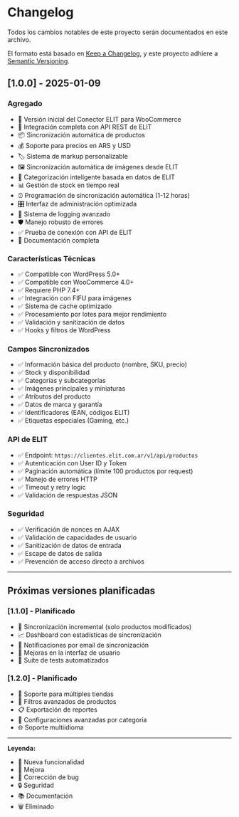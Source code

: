 # Changelog

Todos los cambios notables de este proyecto serán documentados en este archivo.

El formato está basado en [Keep a Changelog](https://keepachangelog.com/es-ES/1.0.0/),
y este proyecto adhiere a [Semantic Versioning](https://semver.org/spec/v2.0.0.html).

## [1.0.0] - 2025-01-09

### Agregado
- 🎉 Versión inicial del Conector ELIT para WooCommerce
- 🔗 Integración completa con API REST de ELIT
- 📦 Sincronización automática de productos
- 💰 Soporte para precios en ARS y USD
- 🏷️ Sistema de markup personalizable
- 🖼️ Sincronización automática de imágenes desde ELIT
- 📂 Categorización inteligente basada en datos de ELIT
- 📊 Gestión de stock en tiempo real
- ⏰ Programación de sincronización automática (1-12 horas)
- 🎛️ Interfaz de administración optimizada
- 🔧 Sistema de logging avanzado
- 🛡️ Manejo robusto de errores
- ✅ Prueba de conexión con API de ELIT
- 📝 Documentación completa

### Características Técnicas
- ✅ Compatible con WordPress 5.0+
- ✅ Compatible con WooCommerce 4.0+
- ✅ Requiere PHP 7.4+
- ✅ Integración con FIFU para imágenes
- ✅ Sistema de cache optimizado
- ✅ Procesamiento por lotes para mejor rendimiento
- ✅ Validación y sanitización de datos
- ✅ Hooks y filtros de WordPress

### Campos Sincronizados
- ✅ Información básica del producto (nombre, SKU, precio)
- ✅ Stock y disponibilidad
- ✅ Categorías y subcategorías
- ✅ Imágenes principales y miniaturas
- ✅ Atributos del producto
- ✅ Datos de marca y garantía
- ✅ Identificadores (EAN, códigos ELIT)
- ✅ Etiquetas especiales (Gaming, etc.)

### API de ELIT
- ✅ Endpoint: `https://clientes.elit.com.ar/v1/api/productos`
- ✅ Autenticación con User ID y Token
- ✅ Paginación automática (límite 100 productos por request)
- ✅ Manejo de errores HTTP
- ✅ Timeout y retry logic
- ✅ Validación de respuestas JSON

### Seguridad
- ✅ Verificación de nonces en AJAX
- ✅ Validación de capacidades de usuario
- ✅ Sanitización de datos de entrada
- ✅ Escape de datos de salida
- ✅ Prevención de acceso directo a archivos

---

## Próximas versiones planificadas

### [1.1.0] - Planificado
- 🔄 Sincronización incremental (solo productos modificados)
- 📈 Dashboard con estadísticas de sincronización
- 🔔 Notificaciones por email de sincronización
- 🎨 Mejoras en la interfaz de usuario
- 🧪 Suite de tests automatizados

### [1.2.0] - Planificado
- 🏪 Soporte para múltiples tiendas
- 🎯 Filtros avanzados de productos
- 📋 Exportación de reportes
- 🔧 Configuraciones avanzadas por categoría
- 🌐 Soporte multiidioma

---

**Leyenda:**
- 🎉 Nueva funcionalidad
- 🔧 Mejora
- 🐛 Corrección de bug
- 🔒 Seguridad
- 📚 Documentación
- 🗑️ Eliminado
